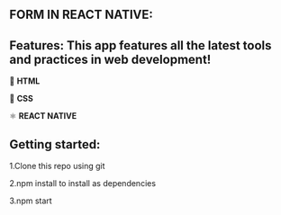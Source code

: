 ## FORM IN REACT NATIVE:




## Features: This app features all the latest tools and practices in web development!

📄 **HTML**

📄 **CSS**

⚛️ **REACT NATIVE**

## Getting started:

1.Clone this repo using git

2.npm install to install as dependencies

3.npm start
